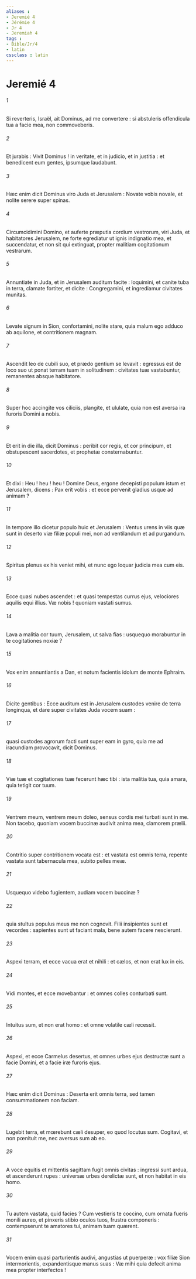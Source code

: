 ```yaml
---
aliases : 
- Jeremié 4
- Jérémie 4
- Jr 4
- Jeremiah 4
tags : 
- Bible/Jr/4
- latin
cssclass : latin
---
```


# Jeremié 4

###### 1
Si reverteris, Israël, ait Dominus, ad me convertere : si abstuleris offendicula tua a facie mea, non commoveberis.
###### 2
Et jurabis : Vivit Dominus ! in veritate, et in judicio, et in justitia : et benedicent eum gentes, ipsumque laudabunt.
###### 3
Hæc enim dicit Dominus viro Juda et Jerusalem : Novate vobis novale, et nolite serere super spinas.
###### 4
Circumcidimini Domino, et auferte præputia cordium vestrorum, viri Juda, et habitatores Jerusalem, ne forte egrediatur ut ignis indignatio mea, et succendatur, et non sit qui extinguat, propter malitiam cogitationum vestrarum.
###### 5
Annuntiate in Juda, et in Jerusalem auditum facite : loquimini, et canite tuba in terra, clamate fortiter, et dicite : Congregamini, et ingrediamur civitates munitas.
###### 6
Levate signum in Sion, confortamini, nolite stare, quia malum ego adduco ab aquilone, et contritionem magnam.
###### 7
Ascendit leo de cubili suo, et prædo gentium se levavit : egressus est de loco suo ut ponat terram tuam in solitudinem : civitates tuæ vastabuntur, remanentes absque habitatore.
###### 8
Super hoc accingite vos ciliciis, plangite, et ululate, quia non est aversa ira furoris Domini a nobis.
###### 9
Et erit in die illa, dicit Dominus : peribit cor regis, et cor principum, et obstupescent sacerdotes, et prophetæ consternabuntur.
###### 10
Et dixi : Heu ! heu ! heu ! Domine Deus, ergone decepisti populum istum et Jerusalem, dicens : Pax erit vobis : et ecce pervenit gladius usque ad animam ?
###### 11
In tempore illo dicetur populo huic et Jerusalem : Ventus urens in viis quæ sunt in deserto viæ filiæ populi mei, non ad ventilandum et ad purgandum.
###### 12
Spiritus plenus ex his veniet mihi, et nunc ego loquar judicia mea cum eis.
###### 13
Ecce quasi nubes ascendet : et quasi tempestas currus ejus, velociores aquilis equi illius. Væ nobis ! quoniam vastati sumus.
###### 14
Lava a malitia cor tuum, Jerusalem, ut salva fias : usquequo morabuntur in te cogitationes noxiæ ?
###### 15
Vox enim annuntiantis a Dan, et notum facientis idolum de monte Ephraim.
###### 16
Dicite gentibus : Ecce auditum est in Jerusalem custodes venire de terra longinqua, et dare super civitates Juda vocem suam :
###### 17
quasi custodes agrorum facti sunt super eam in gyro, quia me ad iracundiam provocavit, dicit Dominus.
###### 18
Viæ tuæ et cogitationes tuæ fecerunt hæc tibi : ista malitia tua, quia amara, quia tetigit cor tuum.
###### 19
Ventrem meum, ventrem meum doleo, sensus cordis mei turbati sunt in me. Non tacebo, quoniam vocem buccinæ audivit anima mea, clamorem prælii.
###### 20
Contritio super contritionem vocata est : et vastata est omnis terra, repente vastata sunt tabernacula mea, subito pelles meæ.
###### 21
Usquequo videbo fugientem, audiam vocem buccinæ ?
###### 22
quia stultus populus meus me non cognovit. Filii insipientes sunt et vecordes : sapientes sunt ut faciant mala, bene autem facere nescierunt.
###### 23
Aspexi terram, et ecce vacua erat et nihili : et cælos, et non erat lux in eis.
###### 24
Vidi montes, et ecce movebantur : et omnes colles conturbati sunt.
###### 25
Intuitus sum, et non erat homo : et omne volatile cæli recessit.
###### 26
Aspexi, et ecce Carmelus desertus, et omnes urbes ejus destructæ sunt a facie Domini, et a facie iræ furoris ejus.
###### 27
Hæc enim dicit Dominus : Deserta erit omnis terra, sed tamen consummationem non faciam.
###### 28
Lugebit terra, et mœrebunt cæli desuper, eo quod locutus sum. Cogitavi, et non pœnituit me, nec aversus sum ab eo.
###### 29
A voce equitis et mittentis sagittam fugit omnis civitas : ingressi sunt ardua, et ascenderunt rupes : universæ urbes derelictæ sunt, et non habitat in eis homo.
###### 30
Tu autem vastata, quid facies ? Cum vestieris te coccino, cum ornata fueris monili aureo, et pinxeris stibio oculos tuos, frustra componeris : contempserunt te amatores tui, animam tuam quærent.
###### 31
Vocem enim quasi parturientis audivi, angustias ut puerperæ : vox filiæ Sion intermorientis, expandentisque manus suas : Væ mihi quia defecit anima mea propter interfectos !
